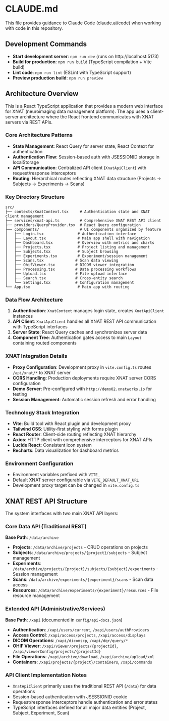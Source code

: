 # CLAUDE.md

This file provides guidance to Claude Code (claude.ai/code) when working with code in this repository.

## Development Commands

- **Start development server**: `npm run dev` (runs on http://localhost:5173)
- **Build for production**: `npm run build` (TypeScript compilation + Vite build)
- **Lint code**: `npm run lint` (ESLint with TypeScript support)
- **Preview production build**: `npm run preview`

## Architecture Overview

This is a React TypeScript application that provides a modern web interface for XNAT (neuroimaging data management platform). The app uses a client-server architecture where the React frontend communicates with XNAT servers via REST APIs.

### Core Architecture Patterns

- **State Management**: React Query for server state, React Context for authentication
- **Authentication Flow**: Session-based auth with JSESSIONID storage in localStorage
- **API Communication**: Centralized API client (`XnatApiClient`) with request/response interceptors
- **Routing**: Hierarchical routes reflecting XNAT data structure (Projects → Subjects → Experiments → Scans)

### Key Directory Structure

```
src/
├── contexts/XnatContext.tsx     # Authentication state and XNAT client management
├── services/xnat-api.ts         # Comprehensive XNAT REST API client
├── providers/QueryProvider.tsx  # React Query configuration
├── components/                  # UI components organized by feature
│   ├── Login.tsx               # Authentication interface
│   ├── Layout.tsx              # Main app shell with navigation
│   ├── Dashboard.tsx           # Overview with metrics and charts
│   ├── Projects.tsx            # Project listing and management
│   ├── Subjects.tsx            # Subject browsing
│   ├── Experiments.tsx         # Experiment/session management  
│   ├── Scans.tsx              # Scan data viewing
│   ├── OhifViewer.tsx         # DICOM viewer integration
│   ├── Processing.tsx         # Data processing workflows
│   ├── Upload.tsx             # File upload interface
│   ├── Search.tsx             # Cross-entity search
│   └── Settings.tsx           # Configuration management
└── App.tsx                     # Main app with routing
```

### Data Flow Architecture

1. **Authentication**: `XnatContext` manages login state, creates `XnatApiClient` instances
2. **API Client**: `XnatApiClient` handles all XNAT REST API communication with TypeScript interfaces
3. **Server State**: React Query caches and synchronizes server data
4. **Component Tree**: Authentication gates access to main `Layout` containing routed components

### XNAT Integration Details

- **Proxy Configuration**: Development proxy in `vite.config.ts` routes `/api/xnat/*` to XNAT server
- **CORS Handling**: Production deployments require XNAT server CORS configuration
- **Demo Server**: Pre-configured with `http://demo02.xnatworks.io` for testing
- **Session Management**: Automatic session refresh and error handling

### Technology Stack Integration

- **Vite**: Build tool with React plugin and development proxy
- **Tailwind CSS**: Utility-first styling with forms plugin
- **React Router**: Client-side routing reflecting XNAT hierarchy
- **Axios**: HTTP client with comprehensive interceptors for XNAT APIs
- **Lucide React**: Consistent icon system
- **Recharts**: Data visualization for dashboard metrics

### Environment Configuration

- Environment variables prefixed with `VITE_`
- Default XNAT server configurable via `VITE_DEFAULT_XNAT_URL`
- Development proxy target can be changed in `vite.config.ts`

## XNAT REST API Structure

The system interfaces with two main XNAT API layers:

### Core Data API (Traditional REST)
**Base Path**: `/data/archive`
- **Projects**: `/data/archive/projects` - CRUD operations on projects
- **Subjects**: `/data/archive/projects/{project}/subjects` - Subject management
- **Experiments**: `/data/archive/projects/{project}/subjects/{subject}/experiments` - Session management  
- **Scans**: `/data/archive/experiments/{experiment}/scans` - Scan data access
- **Resources**: `/data/archive/experiments/{experiment}/resources` - File resource management

### Extended API (Administrative/Services)
**Base Path**: `/xapi` (documented in `config/api-docs.json`)
- **Authentication**: `/xapi/users/current`, `/xapi/users/authProviders`
- **Access Control**: `/xapi/access/projects`, `/xapi/access/displays`
- **DICOM Operations**: `/xapi/dicomscp`, `/xapi/dqr/query/*`
- **OHIF Viewer**: `/xapi/viewer/projects/{projectId}`, `/xapi/viewerConfig/projects/{projectId}`
- **File Operations**: `/xapi/archive/download`, `/xapi/archive/upload/xml`
- **Containers**: `/xapi/projects/{project}/containers`, `/xapi/commands`

### API Client Implementation Notes
- `XnatApiClient` primarily uses the traditional REST API (`/data`) for data operations
- Session-based authentication with JSESSIONID cookie
- Request/response interceptors handle authentication and error states
- TypeScript interfaces defined for all major data entities (Project, Subject, Experiment, Scan)